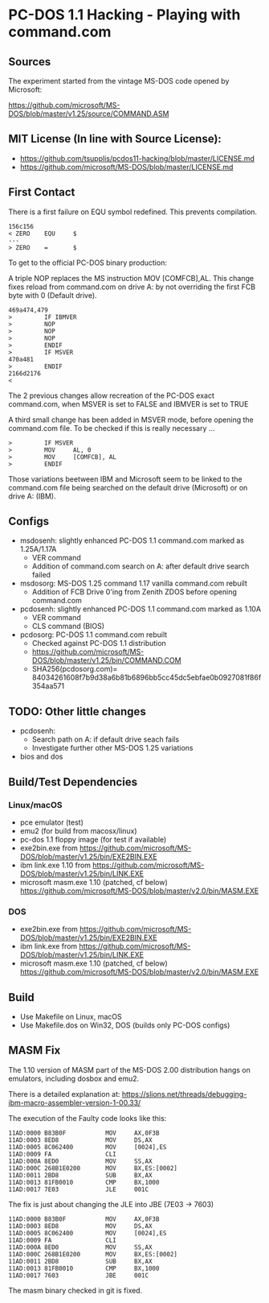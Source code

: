# PC-DOS 1.1 Hacking - Playing with command.com

## Sources

The experiment started from the vintage MS-DOS code opened by Microsoft:

https://github.com/microsoft/MS-DOS/blob/master/v1.25/source/COMMAND.ASM

## MIT License (In line with Source License):

- https://github.com/tsupplis/pcdos11-hacking/blob/master/LICENSE.md
- https://github.com/microsoft/MS-DOS/blob/master/LICENSE.md

## First Contact

There is a first failure on EQU symbol redefined. This prevents compilation.

```
156c156
< ZERO    EQU     $
---
> ZERO    =       $
```

To get to the official PC-DOS binary production:

A triple NOP replaces the MS instruction MOV [COMFCB],AL. This change fixes reload from command.com
on drive A: by not overriding the first FCB byte with 0 (Default drive).

```
469a474,479
>         IF IBMVER
>         NOP
>         NOP
>         NOP
>         ENDIF
>         IF MSVER
470a481
>         ENDIF
2166d2176
< 
```

The 2 previous changes allow recreation of the PC-DOS exact command.com, when MSVER is set to FALSE and
IBMVER is set to TRUE

A third small change has been added in MSVER mode, before opening the command.com file. To be checked if
this is really necessary ...

```
>         IF MSVER
>         MOV     AL, 0
>         MOV     [COMFCB], AL
>         ENDIF
```

Those variations beetween IBM and Microsoft seem to be linked to the command.com file being searched on
the default drive (Microsoft) or on drive A: (IBM).

## Configs

- msdosenh: slightly enhanced PC-DOS 1.1 command.com marked as 1.25A/1.17A
    - VER command
    - Addition of command.com search on A: after default drive search failed
- msdosorg: MS-DOS 1.25 command 1.17 vanilla command.com rebuilt
    - Addition of FCB Drive 0'ing from Zenith ZDOS before opening command.com
- pcdosenh: slightly enhanced PC-DOS 1.1 command.com marked as 1.10A
    - VER command
    - CLS command (BIOS)
- pcdosorg: PC-DOS 1.1 command.com rebuilt 
    - Checked against PC-DOS 1.1 distribution 
    - https://github.com/microsoft/MS-DOS/blob/master/v1.25/bin/COMMAND.COM
    - SHA256(pcdosorg.com)= 84034261608f7b9d38a6b81b6896bb5cc45dc5ebfae0b0927081f86f354aa571

## TODO: Other little changes

- pcdosenh:
    - Search path on A: if default drive seach fails
    - Investigate further other MS-DOS 1.25 variations
- bios and dos

## Build/Test Dependencies

### Linux/macOS

- pce emulator (test)
- emu2 (for build from macosx/linux)
- pc-dos 1.1 floppy image (for test if available)
- exe2bin.exe from https://github.com/microsoft/MS-DOS/blob/master/v1.25/bin/EXE2BIN.EXE
- ibm link.exe 1.10 from https://github.com/microsoft/MS-DOS/blob/master/v1.25/bin/LINK.EXE
- microsoft masm.exe 1.10 (patched, cf below) https://github.com/microsoft/MS-DOS/blob/master/v2.0/bin/MASM.EXE

### DOS

- exe2bin.exe from https://github.com/microsoft/MS-DOS/blob/master/v1.25/bin/EXE2BIN.EXE
- ibm link.exe from https://github.com/microsoft/MS-DOS/blob/master/v1.25/bin/LINK.EXE
- microsoft masm.exe 1.10 (patched, cf below) https://github.com/microsoft/MS-DOS/blob/master/v2.0/bin/MASM.EXE

## Build

- Use Makefile on Linux, macOS
- Use Makefile.dos on Win32, DOS (builds only PC-DOS configs)

## MASM Fix

The 1.10 version of MASM part of the MS-DOS 2.00 distribution hangs on emulators, including dosbox and emu2. 

There is a detailed explanation at: https://slions.net/threads/debugging-ibm-macro-assembler-version-1-00.33/

The execution of the Faulty code looks like this:

```
11AD:0000 B83B0F           MOV     AX,0F3B
11AD:0003 8ED8             MOV     DS,AX
11AD:0005 8C062400         MOV     [0024],ES
11AD:0009 FA               CLI
11AD:000A 8ED0             MOV     SS,AX
11AD:000C 268B1E0200       MOV     BX,ES:[0002]
11AD:0011 2BD8             SUB     BX,AX
11AD:0013 81FB0010         CMP     BX,1000
11AD:0017 7E03             JLE     001C
```

The fix is just about changing the JLE into JBE (7E03 -> 7603)

```
11AD:0000 B83B0F           MOV     AX,0F3B
11AD:0003 8ED8             MOV     DS,AX
11AD:0005 8C062400         MOV     [0024],ES
11AD:0009 FA               CLI
11AD:000A 8ED0             MOV     SS,AX
11AD:000C 268B1E0200       MOV     BX,ES:[0002]
11AD:0011 2BD8             SUB     BX,AX
11AD:0013 81FB0010         CMP     BX,1000
11AD:0017 7603             JBE     001C
```

The masm binary checked in git is fixed.
